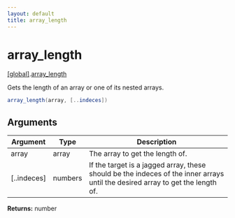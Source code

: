 ```yaml
---
layout: default
title: array_length
---
```


# array_length

[\[global\]]({{site.baseurl}}/docs/).[array_length]({{site.baseurl}}/docs/array_length/)

Gets the length of an array or one of its nested arrays.

```cs
array_length(array, [..indeces])
```

## Arguments

<table>
  <col width="15%">
  <col width="15%">
  <thead>
    <tr>
      <th>Argument</th>
      <th>Type</th>
      <th>Description</th>
    </tr>
  </thead>
  <tbody>
    <tr>
      <td>array</td>
      <td>array</td>
      <td>The array to get the length of.</td>
    </tr>
    <tr>
      <td>[..indeces]</td>
      <td>numbers</td>
      <td>If the target is a jagged array, these should be the indeces of the inner arrays until the desired array to get the length of.</td>
    </tr>
  </tbody>
</table>

**Returns:** number
